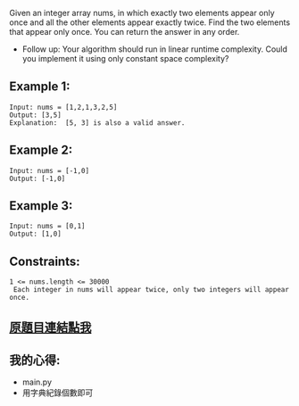 Given an integer array nums, in which exactly two elements appear only once and all the other elements appear exactly twice. Find the two elements that appear only once. You can return the answer in any order.

* Follow up: Your algorithm should run in linear runtime complexity. Could you implement it using only constant space complexity?

 

## Example 1:

	Input: nums = [1,2,1,3,2,5]
	Output: [3,5]
	Explanation:  [5, 3] is also a valid answer.
	
## Example 2:

	Input: nums = [-1,0]
	Output: [-1,0]

## Example 3:

	Input: nums = [0,1]
	Output: [1,0]
 

## Constraints:

	1 <= nums.length <= 30000
	 Each integer in nums will appear twice, only two integers will appear once.

## [原題目連結點我](https://leetcode.com/problems/single-number-iii/)
	
## 我的心得:
* main.py
* 用字典紀錄個數即可